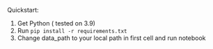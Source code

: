 Quickstart:
1. Get Python ( tested on 3.9)
2. Run `pip install -r requirements.txt`
3. Change data_path to your local path in first cell and run notebook